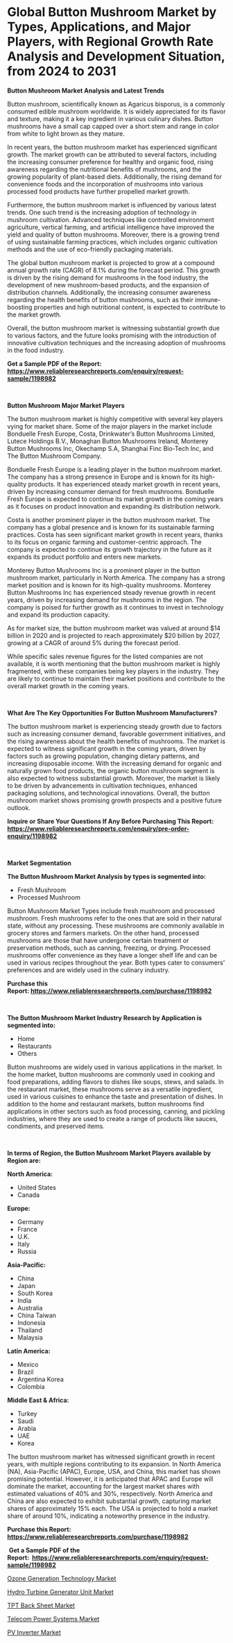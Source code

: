 <p><h1>Global Button Mushroom Market by Types, Applications, and Major Players, with Regional Growth Rate Analysis and Development Situation, from 2024 to 2031</h1></p><p><strong>Button Mushroom Market Analysis and Latest Trends</strong></p>
<p><p>Button mushroom, scientifically known as Agaricus bisporus, is a commonly consumed edible mushroom worldwide. It is widely appreciated for its flavor and texture, making it a key ingredient in various culinary dishes. Button mushrooms have a small cap capped over a short stem and range in color from white to light brown as they mature.</p><p>In recent years, the button mushroom market has experienced significant growth. The market growth can be attributed to several factors, including the increasing consumer preference for healthy and organic food, rising awareness regarding the nutritional benefits of mushrooms, and the growing popularity of plant-based diets. Additionally, the rising demand for convenience foods and the incorporation of mushrooms into various processed food products have further propelled market growth.</p><p>Furthermore, the button mushroom market is influenced by various latest trends. One such trend is the increasing adoption of technology in mushroom cultivation. Advanced techniques like controlled environment agriculture, vertical farming, and artificial intelligence have improved the yield and quality of button mushrooms. Moreover, there is a growing trend of using sustainable farming practices, which includes organic cultivation methods and the use of eco-friendly packaging materials.</p><p>The global button mushroom market is projected to grow at a compound annual growth rate (CAGR) of 8.1% during the forecast period. This growth is driven by the rising demand for mushrooms in the food industry, the development of new mushroom-based products, and the expansion of distribution channels. Additionally, the increasing consumer awareness regarding the health benefits of button mushrooms, such as their immune-boosting properties and high nutritional content, is expected to contribute to the market growth.</p><p>Overall, the button mushroom market is witnessing substantial growth due to various factors, and the future looks promising with the introduction of innovative cultivation techniques and the increasing adoption of mushrooms in the food industry.</p></p>
<p><strong>Get a Sample PDF of the Report:&nbsp; <a href="https://www.reliableresearchreports.com/enquiry/request-sample/1198982">https://www.reliableresearchreports.com/enquiry/request-sample/1198982</a></strong></p>
<p>&nbsp;</p>
<p><strong>Button Mushroom Major Market Players</strong></p>
<p><p>The button mushroom market is highly competitive with several key players vying for market share. Some of the major players in the market include Bonduelle Fresh Europe, Costa, Drinkwater’s Button Mushrooms Limited, Lutece Holdings B.V., Monaghan Button Mushrooms Ireland, Monterey Button Mushrooms Inc, Okechamp S.A, Shanghai Finc Bio-Tech Inc, and The Button Mushroom Company. </p><p>Bonduelle Fresh Europe is a leading player in the button mushroom market. The company has a strong presence in Europe and is known for its high-quality products. It has experienced steady market growth in recent years, driven by increasing consumer demand for fresh mushrooms. Bonduelle Fresh Europe is expected to continue its market growth in the coming years as it focuses on product innovation and expanding its distribution network.</p><p>Costa is another prominent player in the button mushroom market. The company has a global presence and is known for its sustainable farming practices. Costa has seen significant market growth in recent years, thanks to its focus on organic farming and customer-centric approach. The company is expected to continue its growth trajectory in the future as it expands its product portfolio and enters new markets.</p><p>Monterey Button Mushrooms Inc is a prominent player in the button mushroom market, particularly in North America. The company has a strong market position and is known for its high-quality mushrooms. Monterey Button Mushrooms Inc has experienced steady revenue growth in recent years, driven by increasing demand for mushrooms in the region. The company is poised for further growth as it continues to invest in technology and expand its production capacity.</p><p>As for market size, the button mushroom market was valued at around $14 billion in 2020 and is projected to reach approximately $20 billion by 2027, growing at a CAGR of around 5% during the forecast period.</p><p>While specific sales revenue figures for the listed companies are not available, it is worth mentioning that the button mushroom market is highly fragmented, with these companies being key players in the industry. They are likely to continue to maintain their market positions and contribute to the overall market growth in the coming years.</p></p>
<p>&nbsp;</p>
<p><strong>What Are The Key Opportunities For Button Mushroom Manufacturers?</strong></p>
<p><p>The button mushroom market is experiencing steady growth due to factors such as increasing consumer demand, favorable government initiatives, and the rising awareness about the health benefits of mushrooms. The market is expected to witness significant growth in the coming years, driven by factors such as growing population, changing dietary patterns, and increasing disposable income. With the increasing demand for organic and naturally grown food products, the organic button mushroom segment is also expected to witness substantial growth. Moreover, the market is likely to be driven by advancements in cultivation techniques, enhanced packaging solutions, and technological innovations. Overall, the button mushroom market shows promising growth prospects and a positive future outlook.</p></p>
<p><strong>Inquire or Share Your Questions If Any Before Purchasing This Report: <a href="https://www.reliableresearchreports.com/enquiry/pre-order-enquiry/1198982">https://www.reliableresearchreports.com/enquiry/pre-order-enquiry/1198982</a></strong></p>
<p>&nbsp;</p>
<p><strong>Market Segmentation</strong></p>
<p><strong>The Button Mushroom Market Analysis by types is segmented into:</strong></p>
<p><ul><li>Fresh Mushroom</li><li>Processed Mushroom</li></ul></p>
<p><p>Button Mushroom Market Types include fresh mushroom and processed mushroom. Fresh mushrooms refer to the ones that are sold in their natural state, without any processing. These mushrooms are commonly available in grocery stores and farmers markets. On the other hand, processed mushrooms are those that have undergone certain treatment or preservation methods, such as canning, freezing, or drying. Processed mushrooms offer convenience as they have a longer shelf life and can be used in various recipes throughout the year. Both types cater to consumers' preferences and are widely used in the culinary industry.</p></p>
<p><strong>Purchase this Report:&nbsp;<a href="https://www.reliableresearchreports.com/purchase/1198982">https://www.reliableresearchreports.com/purchase/1198982</a></strong></p>
<p>&nbsp;</p>
<p><strong>The Button Mushroom Market Industry Research by Application is segmented into:</strong></p>
<p><ul><li>Home</li><li>Restaurants</li><li>Others</li></ul></p>
<p><p>Button mushrooms are widely used in various applications in the market. In the home market, button mushrooms are commonly used in cooking and food preparations, adding flavors to dishes like soups, stews, and salads. In the restaurant market, these mushrooms serve as a versatile ingredient, used in various cuisines to enhance the taste and presentation of dishes. In addition to the home and restaurant markets, button mushrooms find applications in other sectors such as food processing, canning, and pickling industries, where they are used to create a range of products like sauces, condiments, and preserved items.</p></p>
<p>&nbsp;</p>
<p><strong>In terms of Region, the Button Mushroom Market Players available by Region are:</strong></p>
<p>
    <p> <strong> North America: </strong>
        <ul>
            <li>United States</li>
            <li>Canada</li>
        </ul>
        </p> 
    <p> <strong> Europe: </strong>
        <ul>
            <li>Germany</li>
            <li>France</li>
            <li>U.K.</li>
            <li>Italy</li>
            <li>Russia</li>
        </ul>
        </p> 
    <p> <strong> Asia-Pacific: </strong>
        <ul>
            <li>China</li>
            <li>Japan</li>
            <li>South Korea</li>
            <li>India</li>
            <li>Australia</li>
            <li>China Taiwan</li>
            <li>Indonesia</li>
            <li>Thailand</li>
            <li>Malaysia</li>
        </ul>
        </p> 
    <p> <strong> Latin America: </strong>
        <ul>
            <li>Mexico</li>
            <li>Brazil</li>
            <li>Argentina Korea</li>
            <li>Colombia</li>
        </ul>
        </p> 
    <p> <strong> Middle East & Africa: </strong>
        <ul>
            <li>Turkey</li>
            <li>Saudi</li>
            <li>Arabia</li>
            <li>UAE</li>
            <li>Korea</li>
        </ul>
    </p>
    </p>
<p><p>The button mushroom market has witnessed significant growth in recent years, with multiple regions contributing to its expansion. In North America (NA), Asia-Pacific (APAC), Europe, USA, and China, this market has shown promising potential. However, it is anticipated that APAC and Europe will dominate the market, accounting for the largest market shares with estimated valuations of 40% and 30%, respectively. North America and China are also expected to exhibit substantial growth, capturing market shares of approximately 15% each. The USA is projected to hold a market share of around 10%, indicating a noteworthy presence in the industry.</p></p>
<p><strong>Purchase this Report: <a href="https://www.reliableresearchreports.com/purchase/1198982">https://www.reliableresearchreports.com/purchase/1198982</a></strong></p>
<p>&nbsp;<strong>Get a Sample PDF of the Report:&nbsp;&nbsp;<a href="https://www.reliableresearchreports.com/enquiry/request-sample/1198982">https://www.reliableresearchreports.com/enquiry/request-sample/1198982</a></strong></p>
<p><strong></strong></p>
<p><p><a href="https://github.com/deliacustodio40/Market-Research-Report-List-2/blob/main/ozone-generation-technology-market.md">Ozone Generation Technology Market</a></p><p><a href="https://github.com/ambrozg/Market-Research-Report-List-2/blob/main/hydro-turbine-generator-unit-market.md">Hydro Turbine Generator Unit Market</a></p><p><a href="https://github.com/maliyahmorrow6654/Market-Research-Report-List-2/blob/main/tpt-back-sheet-market.md">TPT Back Sheet Market</a></p><p><a href="https://github.com/dzharov81/Market-Research-Report-List-2/blob/main/telecom-power-systems-market.md">Telecom Power Systems Market</a></p><p><a href="https://github.com/scarol104/Market-Research-Report-List-2/blob/main/pv-inverter-market.md">PV Inverter Market</a></p></p>